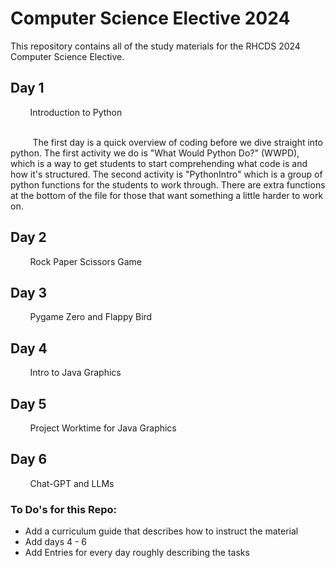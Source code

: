 # Computer Science Elective 2024
This repository contains all of the study materials for the RHCDS 2024 Computer Science Elective.

## Day 1
&nbsp;&nbsp;&nbsp;&nbsp;&nbsp;&nbsp;&nbsp;&nbsp;Introduction to Python

<br>&nbsp;&nbsp;&nbsp;&nbsp;&nbsp;&nbsp;&nbsp;&nbsp; The first day is a quick overview of coding before we dive straight into python.  The first activity we do is "What Would Python Do?" (WWPD), which is a way to get students to start comprehending what code is and how it's structured.  The second activity is "PythonIntro" which is a group of python functions for the students to work through.  There are extra functions at the bottom of the file for those that want something a little harder to work on.

## Day 2
&nbsp;&nbsp;&nbsp;&nbsp;&nbsp;&nbsp;&nbsp;&nbsp;Rock Paper Scissors Game

## Day 3
&nbsp;&nbsp;&nbsp;&nbsp;&nbsp;&nbsp;&nbsp;&nbsp;Pygame Zero and Flappy Bird

## Day 4
&nbsp;&nbsp;&nbsp;&nbsp;&nbsp;&nbsp;&nbsp;&nbsp;Intro to Java Graphics

## Day 5
&nbsp;&nbsp;&nbsp;&nbsp;&nbsp;&nbsp;&nbsp;&nbsp;Project Worktime for Java Graphics

## Day 6
&nbsp;&nbsp;&nbsp;&nbsp;&nbsp;&nbsp;&nbsp;&nbsp;Chat-GPT and LLMs

### To Do's for this Repo:
- Add a curriculum guide that describes how to instruct the material
- Add days 4 - 6
- Add Entries for every day roughly describing the tasks

